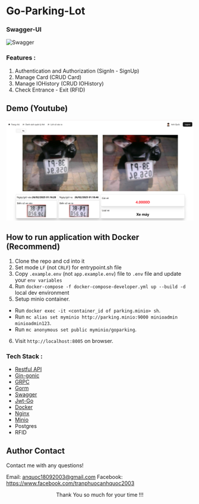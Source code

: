 # Go-Parking-Lot

### Swagger-UI

![Swagger](https://res.cloudinary.com/dadvtny30/image/upload/v1740559344/parking/nm8kgwcnr05jcigkdbnr.png)

### Features :

1. Authentication and Authorization (SignIn - SignUp)
2. Manage Card (CRUD Card)
3. Manage IOHistory (CRUD IOHistory)
4. Check Entrance - Exit (RFID)

## Demo (Youtube)

[![Watch the demo](docs/static/app.png)](https://www.youtube.com/watch?v=kaaOSn1WkrA&feature=youtu.be)

## How to run application with Docker (Recommend)

1. Clone the repo and cd into it
2. Set mode `LF` (not `CRLF`) for entrypoint.sh file
3. Copy `.example.env` (not `app.example.env`) file to `.env` file and update your `env variables`
4. Run `docker-compose -f docker-compose-developer.yml up --build -d` local dev environment
5. Setup minio container.

- Run `docker exec -it <container_id of parking.minio> sh`.
- Run `mc alias set myminio http://parking.minio:9000 minioadmin minioadmin123`.
- Run `mc anonymous set public myminio/goparking`.

6. Visit `http://localhost:8005` on browser.

### Tech Stack :

- [Restful API](https://docs.github.com/en/rest?apiVersion=2022-11-28)
- [Gin-gonic](https://github.com/gin-gonic/gin)
- [GRPC](https://github.com/grpc/grpc-go)
- [Gorm](https://github.com/go-gorm/gorm)
- [Swagger](https://github.com/swagger-api)
- [Jwt-Go](https://github.com/golang-jwt/jwt)
- [Docker](https://www.docker.com/)
- [Nginx](https://nginx.org/)
- [Minio](https://github.com/minio/minio-go)
- Postgres
- RFID

## Author Contact

Contact me with any questions!<br>

Email: anquoc18092003@gmail.com
Facebook: https://www.facebook.com/tranphuocanhquoc2003

<p style="text-align:center">Thank You so much for your time !!!</p>
